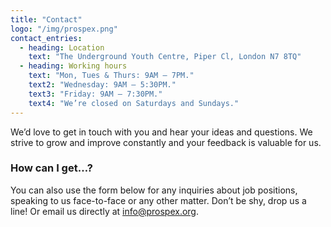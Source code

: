```yaml
---
title: "Contact"
logo: "/img/prospex.png"
contact_entries:
  - heading: Location
    text: "The Underground Youth Centre, Piper Cl, London N7 8TQ"
  - heading: Working hours
    text: "Mon, Tues & Thurs: 9AM – 7PM."
    text2: "Wednesday: 9AM – 5:30PM."
    text3: "Friday: 9AM – 7:30PM."
    text4: "We’re closed on Saturdays and Sundays."
---
```


We’d love to get in touch with you and hear your ideas and
questions. We strive to grow and improve constantly and your feedback
is valuable for us.

<h3 class="f4 b lh-title mb2">How can I get…?</h3>

You can also use the form below for any inquiries about job positions,
speaking to us face-to-face or any other matter.
Don’t be shy, drop us a line!
Or email us directly at info@prospex.org.
